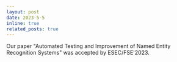 ```yaml
---
layout: post
date: 2023-5-5
inline: true
related_posts: true
---
```


Our paper "Automated Testing and Improvement of Named Entity Recognition Systems" was accepted by ESEC/FSE'2023.


